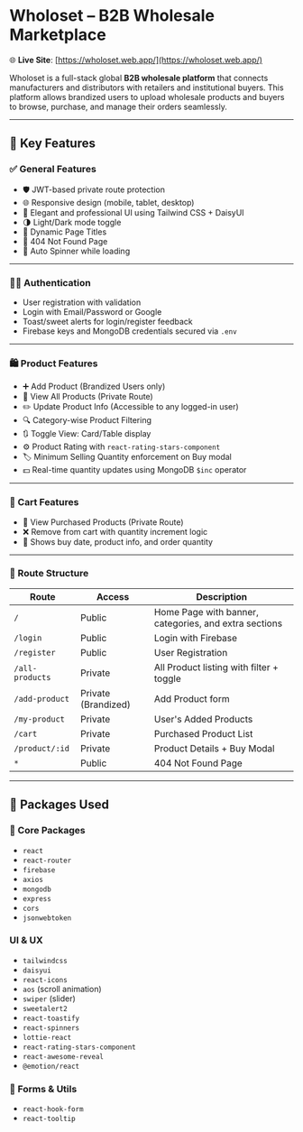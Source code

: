 # Wholoset – B2B Wholesale Marketplace

🌐 **Live Site**: [https://wholoset.web.app/](https://wholoset.web.app/)

Wholoset is a full-stack global **B2B wholesale platform** that connects manufacturers and distributors with retailers and institutional buyers. This platform allows brandized users to upload wholesale products and buyers to browse, purchase, and manage their orders seamlessly.

---

## 🚀 Key Features

### ✅ General Features
- 🛡️ JWT-based private route protection
- 🌐 Responsive design (mobile, tablet, desktop)
- 🎨 Elegant and professional UI using Tailwind CSS + DaisyUI
- 🌗 Light/Dark mode toggle
- 🧭 Dynamic Page Titles
- 🚫 404 Not Found Page
- 🔄 Auto Spinner while loading

---

### 🧑‍💼 Authentication
- User registration with validation
- Login with Email/Password or Google
- Toast/sweet alerts for login/register feedback
- Firebase keys and MongoDB credentials secured via `.env`

---

### 🛍️ Product Features
- ➕ Add Product (Brandized Users only)
- 📃 View All Products (Private Route)
- ✏️ Update Product Info (Accessible to any logged-in user)
- 🔍 Category-wise Product Filtering
- 🔃 Toggle View: Card/Table display
- ⚙️ Product Rating with `react-rating-stars-component`
- 🏷️ Minimum Selling Quantity enforcement on Buy modal
- 💵 Real-time quantity updates using MongoDB `$inc` operator

---

### 🛒 Cart Features
- 🧾 View Purchased Products (Private Route)
- ❌ Remove from cart with quantity increment logic
- 📅 Shows buy date, product info, and order quantity

---


### 🔐 Route Structure

| Route | Access | Description |
|-------|--------|-------------|
| `/` | Public | Home Page with banner, categories, and extra sections |
| `/login` | Public | Login with Firebase |
| `/register` | Public | User Registration |
| `/all-products` | Private | All Product listing with filter + toggle |
| `/add-product` | Private (Brandized) | Add Product form |
| `/my-product` | Private | User's Added Products |
| `/cart` | Private | Purchased Product List |
| `/product/:id` | Private | Product Details + Buy Modal |
| `*` | Public | 404 Not Found Page |

---

## 🧩 Packages Used

### 🧑 Core Packages
- `react`
- `react-router`
- `firebase`
- `axios`
- `mongodb`
- `express`
- `cors`
- `jsonwebtoken`

###  UI & UX
- `tailwindcss`
- `daisyui`
- `react-icons`
- `aos` (scroll animation)
- `swiper` (slider)
- `sweetalert2`
- `react-toastify`
- `react-spinners`
- `lottie-react`
- `react-rating-stars-component`
- `react-awesome-reveal`
- `@emotion/react`

### 🧠 Forms & Utils
- `react-hook-form`
- `react-tooltip`


